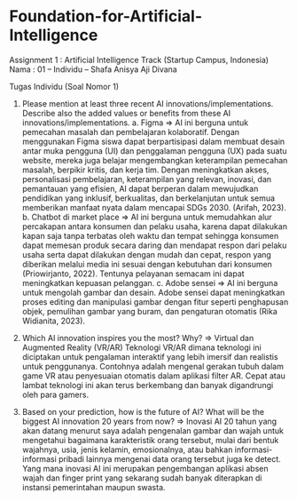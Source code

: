 # Foundation-for-Artificial-Intelligence
Assignment 1 : Artificial Intelligence Track (Startup Campus, Indonesia)
Nama : 
01 – Individu – Shafa Anisya Aji Divana


Tugas Individu (Soal Nomor 1)
1. Please mention at least three recent AI innovations/implementations. Describe also the added values or benefits from these AI innovations/implementations.
a.	Figma
    => AI ini berguna untuk pemecahan masalah dan pembelajaran kolaboratif. Dengan menggunakan Figma siswa dapat berpartisipasi dalam membuat desain antar muka pengguna (UI) dan penggalaman pengguna (UX) pada suatu website, mereka juga belajar mengembangkan keterampilan pemecahan masalah, berpikir kritis, dan kerja tim. Dengan meningkatkan akses, personalisasi pembelajaran, keterampilan yang relevan, inovasi, dan pemantauan yang efisien, AI dapat berperan dalam mewujudkan pendidikan yang inklusif, berkualitas, dan berkelanjutan untuk semua memberikan manfaat nyata dalam mencapai SDGs 2030. (Arifah, 2023).
b.	Chatbot di market place
    => AI ini berguna untuk memudahkan alur percakapan antara konsumen dan pelaku usaha, karena dapat dilakukan kapan saja tanpa terbatas oleh waktu dan tempat sehingga konsumen dapat memesan produk secara daring dan mendapat respon dari pelaku usaha serta dapat dilakukan dengan mudah dan cepat, respon yang diberikan melalui media ini sesuai dengan kebutuhan dari konsumen (Priowirjanto, 2022). Tentunya pelayanan semacam ini dapat meningkatkan kepuasan pelanggan.
c.	Adobe sensei
    => AI ini berguna untuk mengolah gambar dan desain. Adobe sensei dapat meningkatkan proses editing dan manipulasi gambar dengan fitur seperti penghapusan objek, pemulihan gambar yang buram, dan pengaturan otomatis (Rika Widianita, 2023).

2.  Which AI innovation inspires you the most? Why?
    => Virtual dan Augmented Reality (VR/AR) Teknologi VR/AR dimana teknologi ini diciptakan untuk pengalaman interaktif yang lebih imersif dan realistis untuk penggunanya. Contohnya adalah mengenal gerakan tubuh dalam game VR atau penyesuaian otomatis dalam aplikasi filter AR. Cepat atau lambat teknologi ini akan terus berkembang dan banyak digandrungi oleh para gamers.
    
3. Based on your prediction, how is the future of AI? What will be the biggest AI innovation 20 years from now?
    => Inovasi AI 20 tahun yang akan datang menurut saya adalah pengenalan gambar dan wajah untuk mengetahui bagaimana karakteristik orang tersebut, mulai dari bentuk wajahnya, usia, jenis kelamin, emosionalnya, atau bahkan informasi-informasi pribadi lainnya mengenai data orang tersebut juga ke detect. Yang mana inovasi AI ini merupakan pengembangan aplikasi absen wajah dan finger print yang sekarang sudah banyak diterapkan di instansi pemerintahan maupun swasta.

